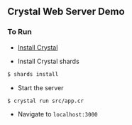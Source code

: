 ## Crystal Web Server Demo

### To Run

* [Install Crystal](https://crystal-lang.org/docs/installation)

* Install Crystal shards

```sh
$ shards install
```

* Start the server

```sh
$ crystal run src/app.cr
```

* Navigate to `localhost:3000`
